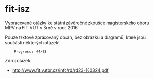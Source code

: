fit-isz
=======

Vypracované otázky ke státní závěrečné zkoušce magisterského oboru MPV na FIT VUT v Brně v roce 2016

Pouze textově zpracovaný obsah, bez obrázku a diagramů, které jsou součástí některých otázek!

		Progress: 44/63

Zdroj otázek:

 * http://www.fit.vutbr.cz/info/rd/rd23-160324.pdf
